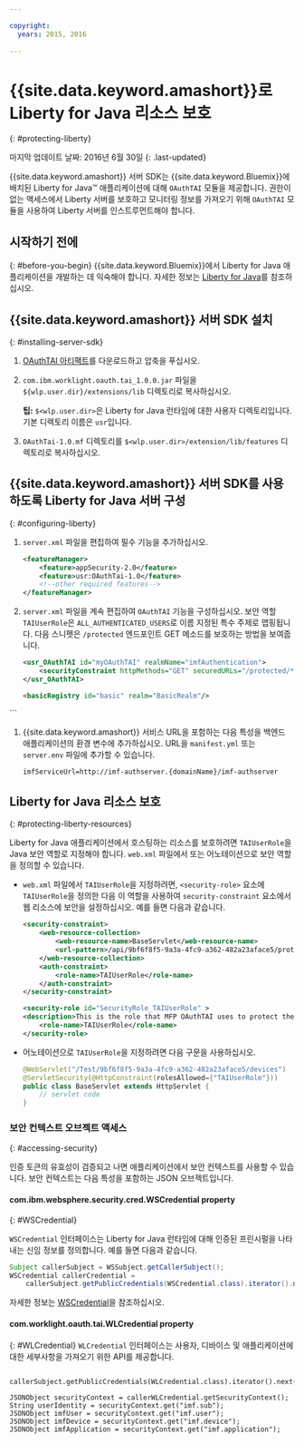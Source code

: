 ```yaml
---

copyright:
  years: 2015, 2016
  
---
```


# {{site.data.keyword.amashort}}로 Liberty for Java 리소스 보호
{: #protecting-liberty}

마지막 업데이트 날짜: 2016년 6월 30일
{: .last-updated}


{{site.data.keyword.amashort}} 서버 SDK는 {{site.data.keyword.Bluemix}}에 배치된 Liberty for Java&trade; 애플리케이션에 대해 `OAuthTAI` 모듈을 제공합니다. 권한이 없는 액세스에서 Liberty 서버를 보호하고 모니터링 정보를 가져오기 위해 `OAuthTAI` 모듈을 사용하여 Liberty 서버를 인스트루먼트해야 합니다. 

## 시작하기 전에
{: #before-you-begin}
{{site.data.keyword.Bluemix}}에서 Liberty for Java 애플리케이션을 개발하는 데 익숙해야 합니다. 자세한 정보는 [Liberty for Java](https://console.{DomainName}/docs/runtimes/liberty/index.html)를 참조하십시오. 

## {{site.data.keyword.amashort}} 서버 SDK 설치
{: #installing-server-sdk}

1. [OAuthTAI 아티팩트](https://imf-tai.{DomainName}/public/TAI.zip)를 다운로드하고 압축을 푸십시오. 

1. `com.ibm.worklight.oauth.tai_1.0.0.jar` 파일을 `${wlp.user.dir}/extensions/lib` 디렉토리로 복사하십시오. 

	**팁:** `$<wlp.user.dir>`은 Liberty for Java 런타임에 대한 사용자 디렉토리입니다. 기본 디렉토리 이름은 `usr`입니다. 

1. `OAuthTai-1.0.mf` 디렉토리를 `$<wlp.user.dir>/extension/lib/features` 디렉토리로 복사하십시오. 


## {{site.data.keyword.amashort}} 서버 SDK를 사용하도록 Liberty for Java 서버 구성
{: #configuring-liberty}

1. `server.xml` 파일을 편집하여 필수 기능을 추가하십시오. 

	```XML
	<featureManager>
		<feature>appSecurity-2.0</feature>
		<feature>usr:OAuthTai-1.0</feature>
		<!--other required features-->
	</featureManager>

	```
1. `server.xml` 파일을 계속 편집하여 `OAuthTAI` 기능을 구성하십시오. 보안 역할 `TAIUserRole`은 `ALL_AUTHENTICATED_USERS`로 이름 지정된 특수 주제로 맵핑됩니다. 다음 스니펫은 `/protected` 엔드포인트 GET 메소드를 보호하는 방법을 보여줍니다. 

	```XML
	<usr_OAuthTAI id="myOAuthTAI" realmName="imfAuthentication">
		<securityConstraint httpMethods="GET" securedURLs="/protected/*"/>
	</usr_OAuthTAI>

	<basicRegistry id="basic" realm="BasicRealm"/>
<application type="war" id="myapp" name="myapp"
					location="${server.config.dir}/apps/myapp.war">
		<application-bnd>
			<security-role name="TAIUserRole">
				<special-subject type="ALL_AUTHENTICATED_USERS" />
			</security-role>
		</application-bnd>
	</application>
	```

1. {{site.data.keyword.amashort}} 서비스 URL을 포함하는 다음 특성을 백엔드 애플리케이션의 환경 변수에 추가하십시오. URL을 `manifest.yml` 또는 `server.env` 파일에 추가할 수 있습니다. 

	```
	imfServiceUrl=http://imf-authserver.{domainName}/imf-authserver
	```

## Liberty for Java 리소스 보호
{: #protecting-liberty-resources}

Liberty for Java 애플리케이션에서 호스팅하는 리소스를 보호하려면 `TAIUserRole`을 Java 보안 역할로 지정해야 합니다. `web.xml` 파일에서 또는 어노테이션으로 보안 역할을 정의할 수 있습니다. 

* `web.xml` 파일에서 `TAIUserRole`을 지정하려면, `<security-role>` 요소에 `TAIUserRole`을 정의한 다음 이 역할을 사용하여 `security-constraint` 요소에서 웹 리소스에 보안을 설정하십시오.
예를 들면 다음과 같습니다. 

	```XML
	<security-constraint>
		<web-resource-collection>
			<web-resource-name>BaseServlet</web-resource-name>
			<url-pattern>/api/9bf6f8f5-9a3a-4fc9-a362-482a23aface5/protected</url-pattern>
		</web-resource-collection>
		<auth-constraint>
			<role-name>TAIUserRole</role-name>
		</auth-constraint>
	</security-constraint>

	<security-role id="SecurityRole_TAIUserRole" >
  <description>This is the role that MFP OAuthTAI uses to protect the resource, and it is required to be mapped to 'ALL_AUTHENTICATED_USERS' in Liberty</description>
		<role-name>TAIUserRole</role-name>
	</security-role>
	```

* 어노테이션으로 `TAIUserRole`을 지정하려면 다음 구문을 사용하십시오. 

	```Java
	@WebServlet("/Test/9bf6f8f5-9a3a-4fc9-a362-482a23aface5/devices")
	@ServletSecurity(@HttpConstraint(rolesAllowed={"TAIUserRole"}))
	public class BaseServlet extends HttpServlet {
	    // servlet code
	}
	```

### 보안 컨텍스트 오브젝트 액세스
{: #accessing-security}

인증 토큰의 유효성이 검증되고 나면 애플리케이션에서 보안 컨텍스트를 사용할 수 있습니다. 보안 컨텍스트는 다음 특성을 포함하는 JSON 오브젝트입니다. 

#### com.ibm.websphere.security.cred.WSCredential property
{: #WSCredential}

`WSCredential` 인터페이스는 Liberty for Java 런타임에 대해 인증된 프린시펄을 나타내는 신임 정보를 정의합니다. 예를 들면 다음과 같습니다. 

```Java
Subject callerSubject = WSSubject.getCallerSubject();
WSCredential callerCredential =
    callerSubject.getPublicCredentials(WSCredential.class).iterator().next();
```
자세한 정보는 [WSCredential](http://www-01.ibm.com/support/knowledgecenter/api/content/nl/en-us/SSEQTP_7.0.0/com.ibm.websphere.javadoc.doc/web/apidocs/index.html?com/ibm/websphere/security/cred/WSCredential.html)을 참조하십시오.

#### com.worklight.oauth.tai.WLCredential property
{: #WLCredential}
`WLCredential` 인터페이스는 사용자, 디바이스 및 애플리케이션에 대한 세부사항을 가져오기 위한 API를 제공합니다. 

```JavaWLCredential callerWLCredential =
				callerSubject.getPublicCredentials(WLCredential.class).iterator().next();

JSONObject securityContext = callerWLCredential.getSecurityContext();
String userIdentity = securityContext.get("imf.sub");
JSONObject imfUser = securityContext.get("imf.user");
JSONObject imfDevice = securityContext.get("imf.device");
JSONObject imfApplication = securityContext.get("imf.application");

```
